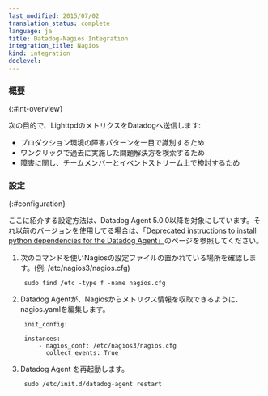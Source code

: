 ```yaml
---
last_modified: 2015/07/02
translation_status: complete
language: ja
title: Datadog-Nagios Integration
integration_title: Nagios
kind: integration
doclevel:
---
```


<!-- ### Overview
{:#int-overview}

Capture Nagios activity in Datadog to:

- Identify trends in service failures at a glance.
- Recall issue resolutions with a single click.
- Discuss service failures with your team. -->


### 概要
{:#int-overview}

次の目的で、LighttpdのメトリクスをDatadogへ送信します:

* プロダクション環境の障害パターンを一目で識別するため
* ワンクリックで過去に実施した問題解決方を検索するため
* 障害に関し、チームメンバーとイベントストリーム上で検討するため

<!-- ### Configuration
{:#setting}

1. If you are using the Datadog Agent < 5.0.0, please look at the old documentation for more detailed instructions.

2. The following instructions are for the Datadog Agent >= 5.0.0
Find the Nagios configuration file on your server (usually /etc/nagios3/nagios.cfg)

        sudo find /etc -type f -name nagios.cfg

3. Configure the Datadog Agent to access Nagios.  Edit conf.d/nagios.yaml

        init_config:

        instances:
            - nagios_conf: /etc/nagios3/nagios.cfg
              collect_events: True

4. Restart the Agent

        sudo /etc/init.d/datadog-agent restart -->

### 設定
{:#configuration}

ここに紹介する設定方法は、Datadog Agent 5.0.0以降を対象にしています。それ以前のバージョンを使用してる場合は、[「Deprecated instructions to install python dependencies for the Datadog Agent」](https://github.com/DataDog/dd-agent/wiki/Deprecated-instructions-to-install-python-dependencies-for-the-Datadog-Agent)のページを参照してください。

1. 次のコマンドを使いNagiosの設定ファイルの置かれている場所を確認します。(例: /etc/nagios3/nagios.cfg)

        sudo find /etc -type f -name nagios.cfg

2. Datadog Agentが、Nagiosからメトリクス情報を収取できるように、nagios.yamlを編集します。

        init_config:

        instances:
            - nagios_conf: /etc/nagios3/nagios.cfg
              collect_events: True

3. Datadog Agent を再起動します。

        sudo /etc/init.d/datadog-agent restart
